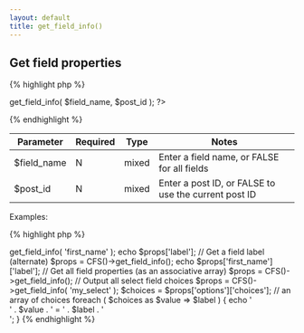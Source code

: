 ```yaml
---
layout: default
title: get_field_info()
---
```


## Get field properties

{% highlight php %}
<?php CFS()->get_field_info( $field_name, $post_id ); ?>
{% endhighlight %}

| Parameter | Required | Type | Notes |
|-----------|----------|------|-------|
| $field_name | N | mixed | Enter a field name, or FALSE for all fields |
| $post_id | N | mixed | Enter a post ID, or FALSE to use the current post ID |

Examples:

{% highlight php %}
<?php

// Get a field label
$props = CFS()->get_field_info( 'first_name' );
echo $props['label'];


// Get a field label (alternate)
$props = CFS()->get_field_info();
echo $props['first_name']['label'];


// Get all field properties (as an associative array)
$props = CFS()->get_field_info();


// Output all select field choices
$props = CFS()->get_field_info( 'my_select' );
$choices = $props['options']['choices']; // an array of choices
foreach ( $choices as $value => $label ) {
    echo '<div>' . $value . ' = ' . $label . '</div>';
}
{% endhighlight %}
